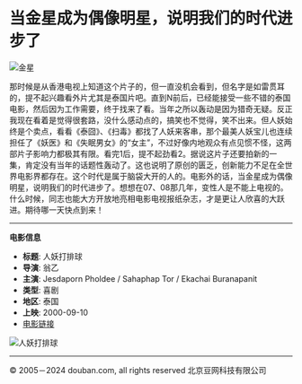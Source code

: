 # 当金星成为偶像明星，说明我们的时代进步了

![金星](https://img3.doubanio.com/icon/u82851721-3.jpg)

那时候是从香港电视上知道这个片子的，但一直没机会看到，但名字是如雷贯耳的，提不起兴趣看外片尤其是泰国片吧。直到N前后，已经能接受一些不错的泰国电影，然后因为工作需要，终于找来了看。当年之所以轰动是因为猎奇无疑。反正我现在看着是觉得很套路，没什么感动点的，搞笑也不觉得，笑不出来。但人妖始终是个卖点，看看《泰囧》、《扫毒》都找了人妖来客串，那个最美人妖宝儿也连续担任了《妖医》和《失眠男女》的“女主”，不过好像内地观众有点见惯不怪，这两部片子影响力都极其有限。看完1后，提不起劲看2。据说这片子还要拍新的一集，肯定没有当年的话题性轰动了。这也说明了原创的匮乏，创新能力不足在全世界电影界都存在。这个时代是属于脑袋大开的人的。电影外的话，当金星成为偶像明星，说明我们的时代进步了。想想在07、08那几年，变性人是不能上电视的。什么时候，同志也能大方开放地亮相电影电视报纸杂志，才是更让人欣喜的大跃进。期待哪一天快点到来！

---

**电影信息**

- **标题**: 人妖打排球
- **导演**: 翁乙
- **主演**: Jesdaporn Pholdee / Sahaphap Tor / Ekachai Buranapanit
- **类型**: 喜剧
- **地区**: 泰国
- **上映**: 2000-09-10
- [电影链接](https://movie.douban.com/subject/1294084/)
  
![人妖打排球](https://img2.doubanio.com/view/photo/s_ratio_poster/public/p2402952101.webp)

---

© 2005－2024 douban.com, all rights reserved 北京豆网科技有限公司 
<!-- tcd_original_link https://m.douban.com/movie/review/8020210/ -->
